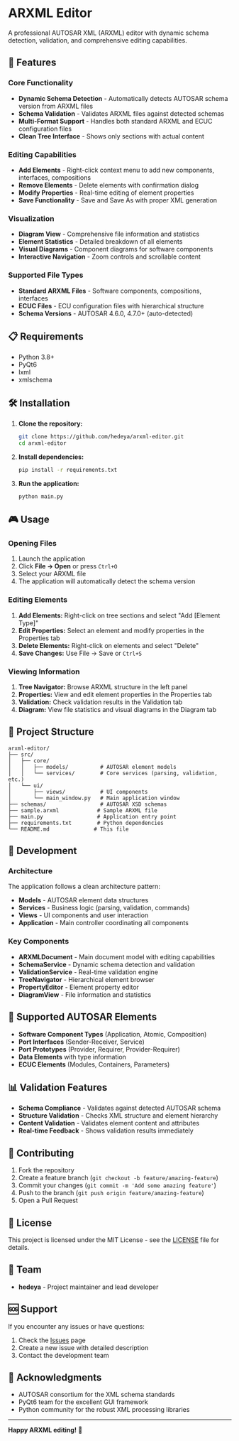 # ARXML Editor

A professional AUTOSAR XML (ARXML) editor with dynamic schema detection, validation, and comprehensive editing capabilities.

## 🚀 Features

### Core Functionality
- **Dynamic Schema Detection** - Automatically detects AUTOSAR schema version from ARXML files
- **Schema Validation** - Validates ARXML files against detected schemas
- **Multi-Format Support** - Handles both standard ARXML and ECUC configuration files
- **Clean Tree Interface** - Shows only sections with actual content

### Editing Capabilities
- **Add Elements** - Right-click context menu to add new components, interfaces, compositions
- **Remove Elements** - Delete elements with confirmation dialog
- **Modify Properties** - Real-time editing of element properties
- **Save Functionality** - Save and Save As with proper XML generation

### Visualization
- **Diagram View** - Comprehensive file information and statistics
- **Element Statistics** - Detailed breakdown of all elements
- **Visual Diagrams** - Component diagrams for software components
- **Interactive Navigation** - Zoom controls and scrollable content

### Supported File Types
- **Standard ARXML Files** - Software components, compositions, interfaces
- **ECUC Files** - ECU configuration files with hierarchical structure
- **Schema Versions** - AUTOSAR 4.6.0, 4.7.0+ (auto-detected)

## 📋 Requirements

- Python 3.8+
- PyQt6
- lxml
- xmlschema

## 🛠️ Installation

1. **Clone the repository:**
   ```bash
   git clone https://github.com/hedeya/arxml-editor.git
   cd arxml-editor
   ```

2. **Install dependencies:**
   ```bash
   pip install -r requirements.txt
   ```

3. **Run the application:**
   ```bash
   python main.py
   ```

## 🎮 Usage

### Opening Files
1. Launch the application
2. Click **File → Open** or press `Ctrl+O`
3. Select your ARXML file
4. The application will automatically detect the schema version

### Editing Elements
1. **Add Elements:** Right-click on tree sections and select "Add [Element Type]"
2. **Edit Properties:** Select an element and modify properties in the Properties tab
3. **Delete Elements:** Right-click on elements and select "Delete"
4. **Save Changes:** Use File → Save or `Ctrl+S`

### Viewing Information
1. **Tree Navigator:** Browse ARXML structure in the left panel
2. **Properties:** View and edit element properties in the Properties tab
3. **Validation:** Check validation results in the Validation tab
4. **Diagram:** View file statistics and visual diagrams in the Diagram tab

## 📁 Project Structure

```
arxml-editor/
├── src/
│   ├── core/
│   │   ├── models/          # AUTOSAR element models
│   │   └── services/        # Core services (parsing, validation, etc.)
│   └── ui/
│       ├── views/           # UI components
│       └── main_window.py   # Main application window
├── schemas/                 # AUTOSAR XSD schemas
├── sample.arxml            # Sample ARXML file
├── main.py                 # Application entry point
├── requirements.txt        # Python dependencies
└── README.md              # This file
```

## 🔧 Development

### Architecture
The application follows a clean architecture pattern:
- **Models** - AUTOSAR element data structures
- **Services** - Business logic (parsing, validation, commands)
- **Views** - UI components and user interaction
- **Application** - Main controller coordinating all components

### Key Components
- **ARXMLDocument** - Main document model with editing capabilities
- **SchemaService** - Dynamic schema detection and validation
- **ValidationService** - Real-time validation engine
- **TreeNavigator** - Hierarchical element browser
- **PropertyEditor** - Element property editor
- **DiagramView** - File information and statistics

## 🎯 Supported AUTOSAR Elements

- **Software Component Types** (Application, Atomic, Composition)
- **Port Interfaces** (Sender-Receiver, Service)
- **Port Prototypes** (Provider, Requirer, Provider-Requirer)
- **Data Elements** with type information
- **ECUC Elements** (Modules, Containers, Parameters)

## 📊 Validation Features

- **Schema Compliance** - Validates against detected AUTOSAR schema
- **Structure Validation** - Checks XML structure and element hierarchy
- **Content Validation** - Validates element content and attributes
- **Real-time Feedback** - Shows validation results immediately

## 🤝 Contributing

1. Fork the repository
2. Create a feature branch (`git checkout -b feature/amazing-feature`)
3. Commit your changes (`git commit -m 'Add some amazing feature'`)
4. Push to the branch (`git push origin feature/amazing-feature`)
5. Open a Pull Request

## 📝 License

This project is licensed under the MIT License - see the [LICENSE](LICENSE) file for details.

## 👥 Team

- **hedeya** - Project maintainer and lead developer

## 🆘 Support

If you encounter any issues or have questions:
1. Check the [Issues](https://github.com/hedeya/arxml-editor/issues) page
2. Create a new issue with detailed description
3. Contact the development team

## 🎉 Acknowledgments

- AUTOSAR consortium for the XML schema standards
- PyQt6 team for the excellent GUI framework
- Python community for the robust XML processing libraries

---

**Happy ARXML editing!** 🚀